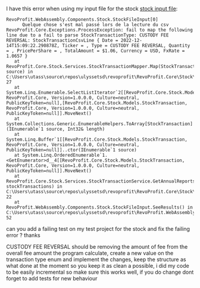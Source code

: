 I have this error when using my input file for the stock [stock input file](../../.csv/trading-account-statement_2020-03-10_2024-12-31_en-us_891b6e.csv): 
```log
RevoProfit.WebAssembly.Components.Stock.StockFileInput[0]
      Quelque chose s'est mal passé lors de la lecture du csv
RevoProfit.Core.Exceptions.ProcessException: fail to map the following line due to a fail to parse StockTransactionType: CUSTODY FEE REVERSAL: StockTransactionCsvLine { Date = 2022-12-14T15:09:22.290878Z, Ticker = , Type = CUSTODY FEE REVERSAL, Quantity = , PricePerShare = , TotalAmount = $1.06, Currency = USD, FxRate = 1.0657 }
   at RevoProfit.Core.Stock.Services.StockTransactionMapper.Map(StockTransactionCsvLine source) in C:\Users\utass\source\repos\ulyssetsd\revoprofit\RevoProfit.Core\Stock\Services\StockTransactionMapper.cs:line 27
   at System.Linq.Enumerable.SelectListIterator`2[[RevoProfit.Core.Stock.Models.StockTransactionCsvLine, RevoProfit.Core, Version=1.0.0.0, Culture=neutral, PublicKeyToken=null],[RevoProfit.Core.Stock.Models.StockTransaction, RevoProfit.Core, Version=1.0.0.0, Culture=neutral, PublicKeyToken=null]].MoveNext()
   at System.Collections.Generic.EnumerableHelpers.ToArray[StockTransaction](IEnumerable`1 source, Int32& length)
   at System.Linq.Buffer`1[[RevoProfit.Core.Stock.Models.StockTransaction, RevoProfit.Core, Version=1.0.0.0, Culture=neutral, PublicKeyToken=null]]..ctor(IEnumerable`1 source)
   at System.Linq.OrderedEnumerable`1.<GetEnumerator>d__4[[RevoProfit.Core.Stock.Models.StockTransaction, RevoProfit.Core, Version=1.0.0.0, Culture=neutral, PublicKeyToken=null]].MoveNext()
   at RevoProfit.Core.Stock.Services.StockTransactionService.GetAnnualReports(IEnumerable`1 stockTransactions) in C:\Users\utass\source\repos\ulyssetsd\revoprofit\RevoProfit.Core\Stock\Services\StockTransactionService.cs:line 22
   at RevoProfit.WebAssembly.Components.Stock.StockFileInput.SeeResults() in C:\Users\utass\source\repos\ulyssetsd\revoprofit\RevoProfit.WebAssembly\Components\Stock\StockFileInput.razor:line 52
```

can you add a failing test on my test project for the stock and fix the failing error ? thanks

CUSTODY FEE REVERSAL should be removing the amount of fee from the overall fee amount the program calculate, create a new value on the transaction type enum and implement the changes, keep the structure as what done at the moment so you keep it as clean a possible, i did my code to be easily incremental so make sure this works well, if you do change dont forget to add tests for new behaviour